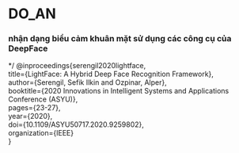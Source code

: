 # DO_AN
### nhận dạng biểu cảm khuân mặt sử dụng các công cụ của DeepFace
*/ @inproceedings{serengil2020lightface,  
  title={LightFace: A Hybrid Deep Face Recognition Framework},  
  author={Serengil, Sefik Ilkin and Ozpinar, Alper},  
  booktitle={2020 Innovations in Intelligent Systems and Applications Conference (ASYU)},  
  pages={23-27},  
  year={2020},  
  doi={10.1109/ASYU50717.2020.9259802},  
  organization={IEEE}  
 }
